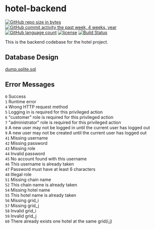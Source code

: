 # hotel-backend

[![GitHub repo size in bytes](https://img.shields.io/github/repo-size/hotel-reservation-systems/hotel-backend.svg)](https://github.com/hotel-reservation-systems/hotel-backend/releases)
[![GitHub commit activity the past week, 4 weeks, year](https://img.shields.io/github/commit-activity/w/hotel-reservation-systems/hotel-backend.svg)](https://github.com/hotel-reservation-systems/hotel-backend/commits)
[![GitHub language count](https://img.shields.io/github/languages/count/hotel-reservation-systems/hotel-backend.svg)](https://github.com/hotel-reservation-systems/hotel-backend/search?l=JavaScript&type=Code)
[![license](https://img.shields.io/github/license/hotel-reservation-systems/hotel-backend.svg)](https://popoway.mit-license.org/)
[![Build Status](https://travis-ci.org/hotel-reservation-systems/hotel-backend.svg?branch=master)](https://travis-ci.org/hotel-reservation-systems/hotel-backend)

This is the backend codebase for the hotel project.

## Database Design
[dump.sqlite.sql](https://github.com/hotel-reservation-systems/hotel-backend/blob/master/dump.sqlite.sql)

## Error Messages
`0` Success  
`1` Runtime error  
`4` Wrong HTTP request method  
`5` Logging in is required for this privileged action  
`6` "customer" role is required for this privileged action  
`7` "administrator" role is required for this privileged action  
`8` A new user may not be logged in until the current user has logged out  
`9` A new user may not be created until the current user has logged out  
`41` Missing username  
`42` Missing password  
`43` Missing role  
`44` Invalid password  
`45` No account found with this username  
`46` This username is already taken  
`47` Password must have at least 6 characters  
`48` Illegal role  
`51` Missing chain name  
`52` This chain name is already taken  
`54` Missing hotel name  
`55` This hotel name is already taken  
`56` Missing grid_i  
`57` Missing grid_j  
`58` Invalid grid_i  
`59` Invalid grid_j  
`60` There already exists one hotel at the same grid(i,j)  
